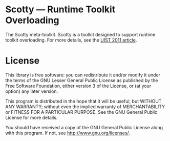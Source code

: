 Scotty — Runtime Toolkit Overloading
====================================

The Scotty meta-toolkit.  Scotty is a toolkit designed to support runtime toolkit overloading.  For more details, see the [UIST 2011 article][uist11].

[uist11]: http://dx.doi.org/10.1145/2047196.2047226

License
=======

This library is free software: you can redistribute it and/or modify
it under the terms of the GNU Lesser General Public License as published by
the Free Software Foundation, either version 3 of the License, or
(at your option) any later version.

This program is distributed in the hope that it will be useful,
but WITHOUT ANY WARRANTY; without even the implied warranty of
MERCHANTABILITY or FITNESS FOR A PARTICULAR PURPOSE.  See the
GNU General Public License for more details.

You should have received a copy of the GNU General Public License
along with this program.  If not, see <http://www.gnu.org/licenses/>.